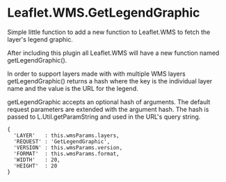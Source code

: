 Leaflet.WMS.GetLegendGraphic
============================

Simple little function to add a new function to Leaflet.WMS to fetch the layer's legend graphic.

After including this plugin all Leaflet.WMS will have a new function named getLegendGraphic(). 

In order to support layers made with with multiple WMS layers getLegendGraphic() returns a hash where the 
key is the individual layer name and the value is the URL for the legend.

getLegendGraphic accepts an optional hash of arguments. The default request parameters 
are extended with the argument hash. The hash is passed to L.Util.getParamString and used
in the URL's query string.

    {
      'LAYER'   : this.wmsParams.layers,
      'REQUEST' : 'GetLegendGraphic',
      'VERSION' : this.wmsParams.version,
      'FORMAT'  : this.wmsParams.format,
      'WIDTH'   : 20,
      'HEIGHT'  : 20
    }
